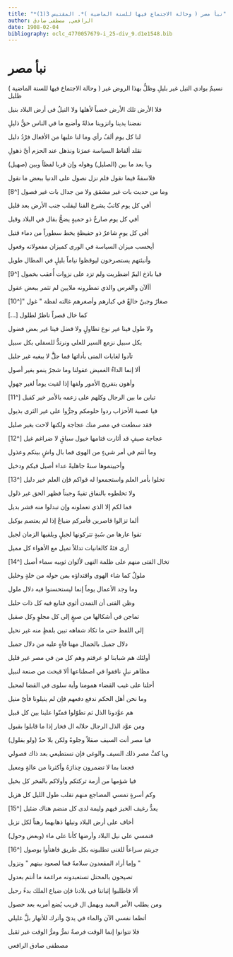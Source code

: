 ```yaml
---
title: "*نبأ مصر ( وحالة الاجتماع فيها للسنة الماضية )*. المقتبس 3(1)"
author: الرافعي, مصطفى صادق
date: 1908-02-04
bibliography: oclc_4770057679-i_25-div_9.d1e1548.bib
---
```




#  نبأ مصر 

( وحالة الاجتماع فيها للسنة الماضية )
 نسيمٌ بوادي النيل غير بليلِ   وظلٌّ بهذا الروض غير ظليل  

 فلا الأرض تلك الأرض خصباً لأهلها   ولا النيلُ في أرض البلاد بنيل  

 نفضنا يدينا وانزوينا مذلةً   وأضيع ما في الناس حقُّ ذليلِ  

 لنا كل يوم ألفُ رأي وما لنا   عليها من الأفعال فرْدُ دليل  

 نقلد ألفاظ السياسة عمرَنا   ونذهل عند الحزم أيَّ ذهولِ  

 ويا بعد ما بين (الصليل) وهوله   وإن قربا لفظاً وبين (صهيل)  
 
 فلاسفةٌ فيما نقول فلم نزل   نصول على الدنيا ببعض ما نقول  

 وما من حديث بات غير مشقق   ولا من جدال بات غير فصول [^8] 

 أفي كل يوم كاتبٌ يشرع القنا   ليقلب جنب الأرض بعد قليل  

 أفي كل يوم صارخٌ ذو حميةٍ   يضجُّ بقال في البلاد وقيل  

 أفي كل يومٍ شاعرٌ ذو حفيظةٍ   يخط سطوراً من دماء قتيل  

 أيحسب ميزان السياسة في الورى   كميزان مفعولاته وفعول  

 وأنبئتهم يستصرخون ليوقظوا   نياماً بليلٍ في المطال طويل  

 فيا باذخ اليمّ اضطربت ولم تزد   على نزوات أُعقب بخمول [^9] 

 أألآن والغرس والذي تمطرونه   ملايين لم تثمر ببعض عقول  

 صغارٌ وجبنٌ خالعٌ في كبارهم   وأصغرهم غالته لفظة " غول "[^10] 

 [...]   كما خال قصراً ناظرٌ لطلول  

 ولا طول فينا غير نوع تطاولٍ   ولا فضل فينا غير بعض فضول  

 بكل سبيل نزمع السير للعلى   ونرتدُّ للسفلى بكل سبيل  

 تآدوا لغايات المنى بأداتها   فما جلَّّّ لا يبغيه غير جليل  

 ألا إنما الداءُ الغميض عقولنا   وما شجرٌ ينمو بغير أصول  

 وأهون بتفريج الأمور ولفها   إذا لقيت يوماً لغير جهولِ  

 تباين ما بين الرجال وكلهم   على زعمه بالأمر خير كفيل [^11] 
 
 فيا عصبة الأحزاب ردوا حلومكم   وجرُّوا على غير الثرى بذيول  

 فقد سطعت في مصر منك عجاجة   ولكنها لاحت بغير صليل  

 عجاجة صيفٍ قد أثارت قتامها   خيول سباقٍ لا ضراغم غيل [^12] 

 وما أنتم في أمر شيءٍ من الهوى   فما بال واشٍ بينكم وعذول  

 وأحييتموها سنةً جاهليةً   عداء أصيل فيكم ودخيل  
 
 تخلوا بأمر العلم واستجمعوا له   قواكم فإن العلم خير دليل [^13] 

 ولا تخلطوه بالنفاق تقيةً   وجبناً فظهر الحق غير ذلول  

 فما لكم إلا الذي تعملونه   وإن تبدلوا منه قشر بديل  

 ألما تزالوا قاصرين فأمركم   ضياعٌ إذا لم يعتصم بوكيل  

 تقوا عارها من سُبةٍ تتركونها   لجيلٍ ويلقيها الزمان لجيل  

 أرى فئةً كالغانيات تدللاً   تميل مع الأهواء كل مميل  

 تخال الفتى منهم على ظلمة النهى   لألوان ثوبيه سماء أصيل [^14] 

 ملولٌ كما شاء الهوى واقتداؤه   بمن حوله من خلةٍ وخليل  

 وما وجد الأعمال يوماً إنما   ليستحسنوا فيه دلال ملول  

 وظن الفتى أن التمدن أثوي   فتابع فيه كل ذات حليل  

 تماجن في أشكالها من صبغٍ   إلى كل مجلوٍ وكل صقيل  

 إلى اللفظ حتى ما تكاد شفاهه   تبين بلفظٍ منه غير نحيل  

 دلال جميل بالجمال مهنا   فآهٍ عليه من دلال جميل  

 أولئك هم شبابنا لو عرفتم   وهم كل من في مصر غير قليل  

 مظاهر نبلٍ نافقوا في اصطناعها   ألا قبحت من صنعة لنبيل  

 أحلنا على غيب القضاء همومنا   وأية سلوى في القضا لمحيل  

 وما نحن أهل الحكم ندفع دفعهم   فإن لم ينيلونا فأيّ منيل  

 هم عوَّدونا الذل ثم تطوّلوا   فمنّوا علينا بين كل قبيل  

 ومن عوَّد الذل الرجال حلاله  ال   فخار  إذا ما قابلوا بقبول  

 فيا مصر أنت السيف صقلاً وجلوةً   ولكن بلا حدّ (ولو بفلول)  
 
 ويا كفَّ مصر ذلك السيف والوغى   فإن تستطيعي بعد ذاك فصولي  

 فجعنا بما لا تضمرون حِذارَهُ   وأكثرنا من عالةٍ ومعيل  
 
 فيا شؤمها من أزمة تركتكم   وأولاكم بالفخر كل بخيل  

 وكم أسرةٍ تمسي المضاجع منهم   تقلب طول الليل كل هزيل  

 يعدُّ رغيف الخبز فيهم وليمة   لدى كل منضم هناك ضئيل [^15] 

 أخاف على أرض البلاد ونيلها   ذهابهما رهناً لكل نزيل  

 فنمسي على نيل البلاد وأرضها   كأنا على ماء (وبعض وحول)  

 جربتم سراعاً للغنى تطلبونه   بكل طريق فاهنأوا بوصول [^16] 

 وإما أراد المقعدون سلامةً   فما لصعود بينهم " ونزول " 

 تصيحون بالمحتل تستعبدونه   مراغمة ما أنتم بعدول  

 ألا فاطلبوا إثباتنا في بلادنا   فإن ضياع الملك بدءُ رحيل  

 ومن يطلب الأمر البعيد ويهمل  ال   قريب  يُضع أمريه بعد حصول  

 أتظما نفسي الآن والماء في يديّ   وأترك للأنهار بلَّ غليلي  

 فلا تتوانوا إنما الوقت فرصةٌ   تمرُّ ومرُّ الوقت غير ثقيل  

 مصطفى  صادق  الرافعي 
